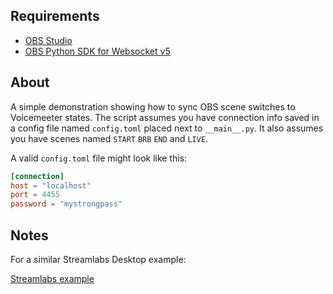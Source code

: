 ## Requirements

-   [OBS Studio](https://obsproject.com/)
-   [OBS Python SDK for Websocket v5](https://github.com/aatikturk/obsws-python)

## About

A simple demonstration showing how to sync OBS scene switches to Voicemeeter states. The script assumes you have connection info saved in
a config file named `config.toml` placed next to `__main__.py`. It also assumes you have scenes named `START` `BRB` `END` and `LIVE`.

A valid `config.toml` file might look like this:

```toml
[connection]
host = "localhost"
port = 4455
password = "mystrongpass"
```

## Notes

For a similar Streamlabs Desktop example:

[Streamlabs example](https://github.com/onyx-and-iris/PySLOBS/blob/add-voicemeeter-example/examples/scenerotate.py)
